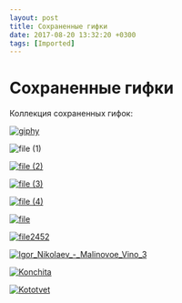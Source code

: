 ```yaml
---
layout: post
title: Сохраненные гифки
date: 2017-08-20 13:32:20 +0300
tags: [Imported]
---
```

# Сохраненные гифки 

Коллекция сохраненных гифок:

[![giphy](https://vlaim.s3.amazonaws.com/uploads/2015/12/giphy.gif)](https://vlaim.s3.amazonaws.com/uploads/2015/12/giphy.gif)

![file (1)](https://vlaim.s3.amazonaws.com/uploads/2015/12/file-1.gif)

[![file (2)](https://vlaim.s3.amazonaws.com/uploads/2015/12/file-2.gif)](https://vlaim.s3.amazonaws.com/uploads/2015/12/file-2.gif)

[![file (3)](https://vlaim.s3.amazonaws.com/uploads/2015/12/file-3.gif)](https://vlaim.s3.amazonaws.com/uploads/2015/12/file-3.gif)

[![file (4)](https://vlaim.s3.amazonaws.com/uploads/2015/12/file-4.gif)](https://vlaim.s3.amazonaws.com/uploads/2015/12/file-4.gif)

[![file](https://vlaim.s3.amazonaws.com/uploads/2015/12/file.gif)](https://vlaim.s3.amazonaws.com/uploads/2015/12/file.gif)

[![file2452](https://vlaim.s3.amazonaws.com/uploads/2015/12/file2452.gif)](https://vlaim.s3.amazonaws.com/uploads/2015/12/file2452.gif)

[![Igor_Nikolaev_-_Malinovoe_Vino_3](https://vlaim.s3.amazonaws.com/uploads/2015/12/Igor_Nikolaev_-_Malinovoe_Vino_3.gif)](https://vlaim.s3.amazonaws.com/uploads/2015/12/Igor_Nikolaev_-_Malinovoe_Vino_3.gif)

[![Konchita](https://vlaim.s3.amazonaws.com/uploads/2015/12/Konchita.gif)](https://vlaim.s3.amazonaws.com/uploads/2015/12/Konchita.gif)

[![Kototvet](https://vlaim.s3.amazonaws.com/uploads/2015/12/Kototvet.gif)](https://vlaim.s3.amazonaws.com/uploads/2015/12/Kototvet.gif)